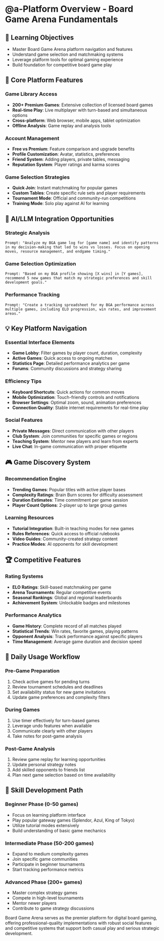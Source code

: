 # @a-Platform Overview - Board Game Arena Fundamentals

## 🎯 Learning Objectives
- Master Board Game Arena platform navigation and features
- Understand game selection and matchmaking systems
- Leverage platform tools for optimal gaming experience
- Build foundation for competitive board game play

## 🔧 Core Platform Features

### Game Library Access
- **200+ Premium Games**: Extensive collection of licensed board games
- **Real-time Play**: Live multiplayer with turn-based and simultaneous options
- **Cross-platform**: Web browser, mobile apps, tablet optimization
- **Offline Analysis**: Game replay and analysis tools

### Account Management
- **Free vs Premium**: Feature comparison and upgrade benefits
- **Profile Customization**: Avatar, statistics, preferences
- **Friend System**: Adding players, private tables, messaging
- **Reputation System**: Player ratings and karma scores

### Game Selection Strategies
- **Quick Join**: Instant matchmaking for popular games
- **Custom Tables**: Create specific rule sets and player requirements
- **Tournament Mode**: Official and community-run competitions
- **Training Mode**: Solo play against AI for learning

## 🚀 AI/LLM Integration Opportunities

### Strategic Analysis
```
Prompt: "Analyze my BGA game log for [game name] and identify patterns in my decision-making that led to wins vs losses. Focus on opening moves, resource management, and endgame timing."
```

### Game Selection Optimization
```
Prompt: "Based on my BGA profile showing [X wins] in [Y games], recommend 5 new games that match my strategic preferences and skill development goals."
```

### Performance Tracking
```
Prompt: "Create a tracking spreadsheet for my BGA performance across multiple games, including ELO progression, win rates, and improvement areas."
```

## 💡 Key Platform Navigation

### Essential Interface Elements
- **Game Lobby**: Filter games by player count, duration, complexity
- **Active Games**: Quick access to ongoing matches
- **Statistics Page**: Detailed performance analytics per game
- **Forums**: Community discussions and strategy sharing

### Efficiency Tips
- **Keyboard Shortcuts**: Quick actions for common moves
- **Mobile Optimization**: Touch-friendly controls and notifications
- **Browser Settings**: Optimal zoom, sound, animation preferences
- **Connection Quality**: Stable internet requirements for real-time play

### Social Features
- **Private Messages**: Direct communication with other players
- **Club System**: Join communities for specific games or regions
- **Teaching System**: Mentor new players and learn from experts
- **Live Chat**: In-game communication with proper etiquette

## 🎮 Game Discovery System

### Recommendation Engine
- **Trending Games**: Popular titles with active player bases
- **Complexity Ratings**: Brain Burn scores for difficulty assessment
- **Duration Estimates**: Time commitment per game session
- **Player Count Options**: 2-player up to large group games

### Learning Resources
- **Tutorial Integration**: Built-in teaching modes for new games
- **Rules References**: Quick access to official rulebooks
- **Video Guides**: Community-created strategy content
- **Practice Modes**: AI opponents for skill development

## 🏆 Competitive Features

### Rating Systems
- **ELO Ratings**: Skill-based matchmaking per game
- **Arena Tournaments**: Regular competitive events
- **Seasonal Rankings**: Global and regional leaderboards
- **Achievement System**: Unlockable badges and milestones

### Performance Analytics
- **Game History**: Complete record of all matches played
- **Statistical Trends**: Win rates, favorite games, playing patterns
- **Opponent Analysis**: Track performance against specific players
- **Time Management**: Average game duration and decision speed

## 🔄 Daily Usage Workflow

### Pre-Game Preparation
1. Check active games for pending turns
2. Review tournament schedules and deadlines
3. Set availability status for new game invitations
4. Update game preferences and complexity filters

### During Games
1. Use timer effectively for turn-based games
2. Leverage undo features when available
3. Communicate clearly with other players
4. Take notes for post-game analysis

### Post-Game Analysis
1. Review game replay for learning opportunities
2. Update personal strategy notes
3. Add skilled opponents to friends list
4. Plan next game selection based on time availability

## 🎯 Skill Development Path

### Beginner Phase (0-50 games)
- Focus on learning platform interface
- Play popular gateway games (Splendor, Azul, King of Tokyo)
- Utilize tutorial modes extensively
- Build understanding of basic game mechanics

### Intermediate Phase (50-200 games)
- Expand to medium complexity games
- Join specific game communities
- Participate in beginner tournaments
- Start tracking performance metrics

### Advanced Phase (200+ games)
- Master complex strategy games
- Compete in high-level tournaments
- Mentor newer players
- Contribute to game strategy discussions

Board Game Arena serves as the premier platform for digital board gaming, offering professional-quality implementations with robust social features and competitive systems that support both casual play and serious strategic development.
